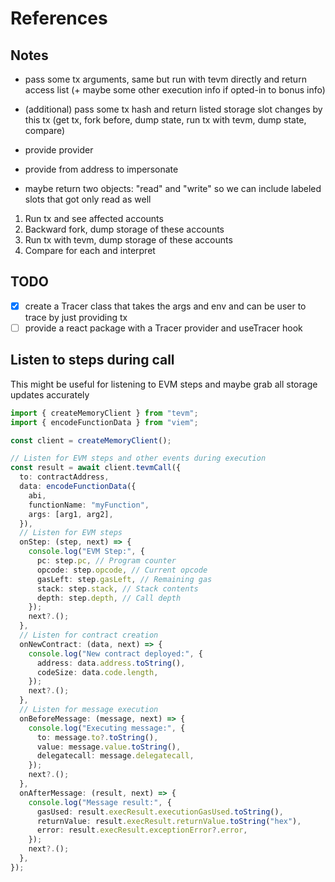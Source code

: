 # References

## Notes

- pass some tx arguments, same but run with tevm directly and return access list (+ maybe some other execution info if opted-in to bonus info)
- (additional) pass some tx hash and return listed storage slot changes by this tx (get tx, fork before, dump state, run tx with tevm, dump state, compare)

- provide provider
- provide from address to impersonate
- maybe return two objects: "read" and "write" so we can include labeled slots that got only read as well

1. Run tx and see affected accounts
2. Backward fork, dump storage of these accounts
3. Run tx with tevm, dump storage of these accounts
4. Compare for each and interpret

## TODO

- [x] create a Tracer class that takes the args and env and can be user to trace by just providing tx
- [ ] provide a react package with a Tracer provider and useTracer hook

## Listen to steps during call

This might be useful for listening to EVM steps and maybe grab all storage updates accurately

```ts
import { createMemoryClient } from "tevm";
import { encodeFunctionData } from "viem";

const client = createMemoryClient();

// Listen for EVM steps and other events during execution
const result = await client.tevmCall({
  to: contractAddress,
  data: encodeFunctionData({
    abi,
    functionName: "myFunction",
    args: [arg1, arg2],
  }),
  // Listen for EVM steps
  onStep: (step, next) => {
    console.log("EVM Step:", {
      pc: step.pc, // Program counter
      opcode: step.opcode, // Current opcode
      gasLeft: step.gasLeft, // Remaining gas
      stack: step.stack, // Stack contents
      depth: step.depth, // Call depth
    });
    next?.();
  },
  // Listen for contract creation
  onNewContract: (data, next) => {
    console.log("New contract deployed:", {
      address: data.address.toString(),
      codeSize: data.code.length,
    });
    next?.();
  },
  // Listen for message execution
  onBeforeMessage: (message, next) => {
    console.log("Executing message:", {
      to: message.to?.toString(),
      value: message.value.toString(),
      delegatecall: message.delegatecall,
    });
    next?.();
  },
  onAfterMessage: (result, next) => {
    console.log("Message result:", {
      gasUsed: result.execResult.executionGasUsed.toString(),
      returnValue: result.execResult.returnValue.toString("hex"),
      error: result.execResult.exceptionError?.error,
    });
    next?.();
  },
});
```
